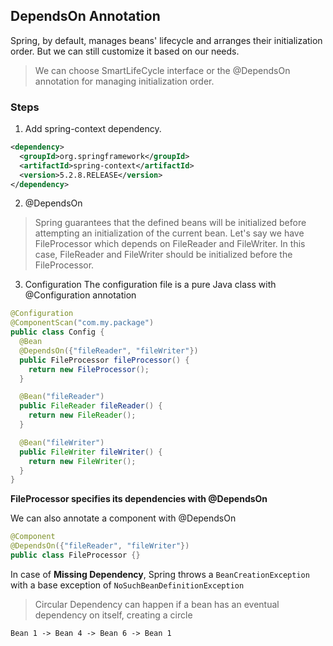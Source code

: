 ## DependsOn Annotation

Spring, by default, manages beans' lifecycle and arranges their initialization order. But we can still customize it based on our needs. 

> We can choose SmartLifeCycle interface or the @DependsOn annotation for managing initialization order.

### Steps
1. Add spring-context dependency.
```xml
<dependency>
  <groupId>org.springframework</groupId>
  <artifactId>spring-context</artifactId>
  <version>5.2.8.RELEASE</version>
</dependency>
```
2. @DependsOn
> Spring guarantees that the defined beans will be initialized before attempting an initialization of the current bean.
Let's say we have FileProcessor which  depends on  FileReader and FileWriter. In this case, FileReader and FileWriter should be initialized before the FileProcessor.

3. Configuration
The configuration file is a pure Java class with @Configuration annotation
```java
@Configuration
@ComponentScan("com.my.package")
public class Config {
  @Bean
  @DependsOn({"fileReader", "fileWriter"})
  public FileProcessor fileProcessor() {
    return new FileProcessor();
  }

  @Bean("fileReader")
  public FileReader fileReader() {
    return new FileReader();
  }

  @Bean("fileWriter") 
  public FileWriter fileWriter() {
    return new FileWriter();
  }
}
```

**FileProcessor specifies its dependencies with @DependsOn**

We can also annotate a component with @DependsOn

```java
@Component
@DependsOn({"fileReader", "fileWriter"})
public class FileProcessor {}
```

In case of **Missing Dependency**, Spring throws a `BeanCreationException` with a base exception of `NoSuchBeanDefinitionException`


> Circular Dependency can happen if a bean has an eventual dependency on itself, creating a circle

```
Bean 1 -> Bean 4 -> Bean 6 -> Bean 1
```
